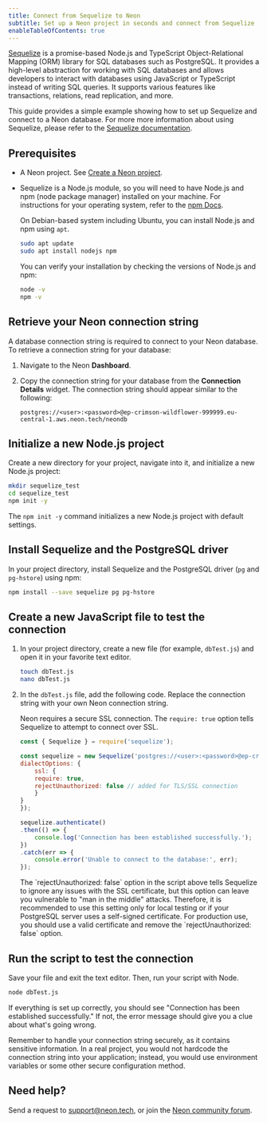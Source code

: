 ```yaml
---
title: Connect from Sequelize to Neon
subtitle: Set up a Neon project in seconds and connect from Sequelize
enableTableOfContents: true
---
```


[Sequelize](https://sequelize.org/) is a promise-based Node.js and TypeScript Object-Relational Mapping (ORM) library for SQL databases such as PostgreSQL. It provides a high-level abstraction for working with SQL databases and allows developers to interact with databases using JavaScript or TypeScript instead of writing SQL queries. It supports various features like transactions, relations, read replication, and more.

This guide provides a simple example showing how to set up Sequelize and connect to a Neon database. For more more information about using Sequelize, please refer to the [Sequelize documentation]().

## Prerequisites

- A Neon project. See [Create a Neon project](../manage/projects#create-a-project).
- Sequelize is a Node.js module, so you will need to have Node.js and npm (node package manager) installed on your machine. For instructions for your operating system, refer to the [npm Docs](https://docs.npmjs.com/downloading-and-installing-node-js-and-npm).

  On Debian-based system including Ubuntu, you can install Node.js and npm using `apt`.

  ```bash
  sudo apt update
  sudo apt install nodejs npm
  ```

  You can verify your installation by checking the versions of Node.js and npm:

  ```bash
  node -v
  npm -v
  ```

## Retrieve your Neon connection string

A database connection string is required to connect to your Neon database. To retrieve a connection string for your database:

1. Navigate to the Neon **Dashboard**.
2. Copy the connection string for your database from the **Connection Details** widget. The connection string should appear similar to the following:

    ```text
    postgres://<user>:<password>@ep-crimson-wildflower-999999.eu-central-1.aws.neon.tech/neondb
    ```

## Initialize a new Node.js project

Create a new directory for your project, navigate into it, and initialize a new Node.js project:

```bash
mkdir sequelize_test
cd sequelize_test
npm init -y
```

The `npm init -y` command initializes a new Node.js project with default settings.

## Install Sequelize and the PostgreSQL driver

In your project directory, install Sequelize and the PostgreSQL driver (`pg` and `pg-hstore`) using npm:

```bash
npm install --save sequelize pg pg-hstore
```

## Create a new JavaScript file to test the connection

1. In your project directory, create a new file (for example, `dbTest.js`) and open it in your favorite text editor.

    ```bash
    touch dbTest.js
    nano dbTest.js
    ```

2. In the `dbTest.js` file, add the following code. Replace the connection string with your own Neon connection string.

    Neon requires a secure SSL connection. The `require: true` option tells Sequelize to attempt to connect over SSL.

    ```js
    const { Sequelize } = require('sequelize');

    const sequelize = new Sequelize('postgres://<user>:<password>@ep-crimson-wildflower-123456.eu-central-1.aws.neon.tech/neondb', {
    dialectOptions: {
        ssl: {
        require: true,
        rejectUnauthorized: false // added for TLS/SSL connection
        }
    }
    });

    sequelize.authenticate()
    .then(() => {
        console.log('Connection has been established successfully.');
    })
    .catch(err => {
        console.error('Unable to connect to the database:', err);
    });
    ```

    <Admonition type="info">
    The `rejectUnauthorized: false` option in the script above tells Sequelize to ignore any issues with the SSL certificate, but this option can leave you vulnerable to "man in the middle" attacks. Therefore, it is recommended to use this setting only for local testing or if your PostgreSQL server uses a self-signed certificate. For production use, you should use a valid certificate and remove the `rejectUnauthorized: false` option.
    </Admonition>

## Run the script to test the connection

Save your file and exit the text editor. Then, run your script with Node.

```bash
node dbTest.js
```

If everything is set up correctly, you should see "Connection has been established successfully." If not, the error message should give you a clue about what's going wrong.

<Admonition type="important">
Remember to handle your connection string securely, as it contains sensitive information. In a real project, you would not hardcode the connection string into your application; instead, you would use environment variables or some other secure configuration method.
</Admonition>

## Need help?

Send a request to [support@neon.tech](mailto:support@neon.tech), or join the [Neon community forum](https://community.neon.tech/).

